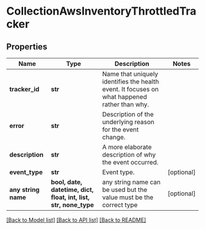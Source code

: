 # CollectionAwsInventoryThrottledTracker


## Properties
Name | Type | Description | Notes
------------ | ------------- | ------------- | -------------
**tracker_id** | **str** | Name that uniquely identifies the health event. It focuses on what happened rather than why. | 
**error** | **str** | Description of the underlying reason for the event change. | 
**description** | **str** | A more elaborate description of why the event occurred. | 
**event_type** | **str** | Event type. | [optional] 
**any string name** | **bool, date, datetime, dict, float, int, list, str, none_type** | any string name can be used but the value must be the correct type | [optional]

[[Back to Model list]](../README.md#documentation-for-models) [[Back to API list]](../README.md#documentation-for-api-endpoints) [[Back to README]](../README.md)


